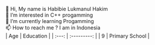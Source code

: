  👋 Hi, My name is Habibie Lukmanul Hakim<br>
 👀 I’m interested in C++ progamming<br>
 🌱 I’m currently learning Progamming<br>
 📫 How to reach me ? I am in Indonesia<br>
| Age | Education |
| :---: | :---------: |
|  9  | Primary School |
